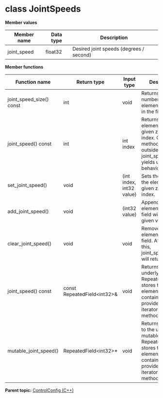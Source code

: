 # class JointSpeeds

 **Member values** 

|Member name|Data type|Description|
|-----------|---------|-----------|
|joint\_speed|float32|Desired joint speeds \(degrees / second\)|

 **Member functions** 

|Function name|Return type|Input type|Description|
|-------------|-----------|----------|-----------|
|joint\_speed\_size\(\) const|int|void|Returns the number of elements currently in the field.|
|joint\_speed\(\) const|int|int index|Returns the element at the given zero-based index. Calling this method with index outside of \[0, joint\_speed\_size\(\)\) yields undefined behavior.|
|set\_joint\_speed\(\)|void|\(int index, int32 value\)|Sets the value of the element at the given zero-based index.|
|add\_joint\_speed\(\)|void|\(int32 value\)|Appends a new element to the field with the given value.|
|clear\_joint\_speed\(\)|void|void|Removes all elements from the field. After calling this, joint\_speed\_size\(\) will return zero.|
|joint\_speed\(\) const|const RepeatedField<int32\>&|void|Returns the underlying RepeatedField that stores the field's elements. This container class provides STL-like iterators and other methods.|
|mutable\_joint\_speed\(\)|RepeatedField<int32\>\*|void|Returns a pointer to the underlying mutable RepeatedField that stores the field's elements. This container class provides STL-like iterators and other methods.|

**Parent topic:** [ControlConfig \(C++\)](../../summary_pages/ControlConfig.md)

